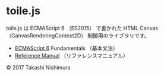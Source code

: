 # toile.js

toile.js は ECMAScript 6 （ES2015） で書かれた HTML Canvas （CanvasRenderingContext2D） 制御用のライブラリです。

* [ECMAScript 6](https://github.com/TakashiNishimura/HelloWorld/blob/master/ECMAScript6/README.md) Fundamentals （基本文法）
* [Reference Manual](https://github.com/TakashiNishimura/toile.js/blob/master/doc/reference.md) （リファレンスマニュアル）

© 2017 Takashi Nishimura
